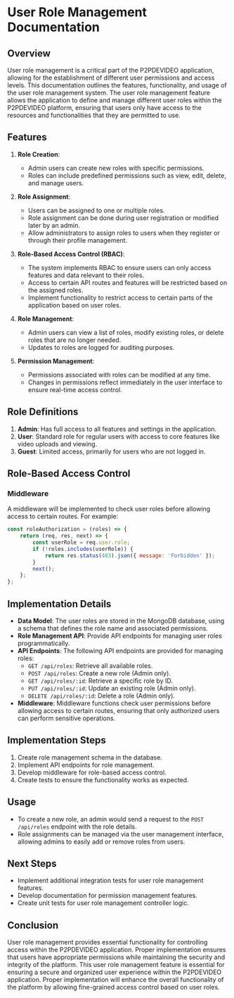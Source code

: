 # User Role Management Documentation

## Overview

User role management is a critical part of the P2PDEVIDEO application, allowing for the establishment of different user permissions and access levels. This documentation outlines the features, functionality, and usage of the user role management system. The user role management feature allows the application to define and manage different user roles within the P2PDEVIDEO platform, ensuring that users only have access to the resources and functionalities that they are permitted to use.

## Features

1. **Role Creation**: 
   - Admin users can create new roles with specific permissions.
   - Roles can include predefined permissions such as view, edit, delete, and manage users.

2. **Role Assignment**: 
   - Users can be assigned to one or multiple roles.
   - Role assignment can be done during user registration or modified later by an admin.
   - Allow administrators to assign roles to users when they register or through their profile management.

3. **Role-Based Access Control (RBAC)**: 
   - The system implements RBAC to ensure users can only access features and data relevant to their roles.
   - Access to certain API routes and features will be restricted based on the assigned roles.
   - Implement functionality to restrict access to certain parts of the application based on user roles.

4. **Role Management**: 
   - Admin users can view a list of roles, modify existing roles, or delete roles that are no longer needed.
   - Updates to roles are logged for auditing purposes.

5. **Permission Management**: 
   - Permissions associated with roles can be modified at any time.
   - Changes in permissions reflect immediately in the user interface to ensure real-time access control.

## Role Definitions

1. **Admin**: Has full access to all features and settings in the application.
2. **User**: Standard role for regular users with access to core features like video uploads and viewing.
3. **Guest**: Limited access, primarily for users who are not logged in.

## Role-Based Access Control

### Middleware
A middleware will be implemented to check user roles before allowing access to certain routes. For example:
```javascript
const roleAuthorization = (roles) => {
    return (req, res, next) => {
        const userRole = req.user.role;
        if (!roles.includes(userRole)) {
            return res.status(403).json({ message: 'Forbidden' });
        }
        next();
    };
};
```

## Implementation Details

- **Data Model**: The user roles are stored in the MongoDB database, using a schema that defines the role name and associated permissions.
- **Role Management API**: Provide API endpoints for managing user roles programmatically.
- **API Endpoints**: The following API endpoints are provided for managing roles:
  - `GET /api/roles`: Retrieve all available roles.
  - `POST /api/roles`: Create a new role (Admin only).
  - `GET /api/roles/:id`: Retrieve a specific role by ID.
  - `PUT /api/roles/:id`: Update an existing role (Admin only).
  - `DELETE /api/roles/:id`: Delete a role (Admin only).
- **Middleware**: Middleware functions check user permissions before allowing access to certain routes, ensuring that only authorized users can perform sensitive operations.

## Implementation Steps

1. Create role management schema in the database.
2. Implement API endpoints for role management.
3. Develop middleware for role-based access control.
4. Create tests to ensure the functionality works as expected.

## Usage

- To create a new role, an admin would send a request to the `POST /api/roles` endpoint with the role details.
- Role assignments can be managed via the user management interface, allowing admins to easily add or remove roles from users.

## Next Steps

- Implement additional integration tests for user role management features.
- Develop documentation for permission management features.
- Create unit tests for user role management controller logic.

## Conclusion

User role management provides essential functionality for controlling access within the P2PDEVIDEO application. Proper implementation ensures that users have appropriate permissions while maintaining the security and integrity of the platform. This user role management feature is essential for ensuring a secure and organized user experience within the P2PDEVIDEO application. Proper implementation will enhance the overall functionality of the platform by allowing fine-grained access control based on user roles.
